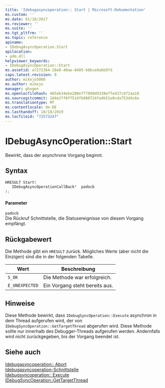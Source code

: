 ```yaml
---
title: 'Idebugasyncoperation:: Start | Microsoft-Dokumentation'
ms.custom: ''
ms.date: 01/18/2017
ms.reviewer: ''
ms.suite: ''
ms.tgt_pltfrm: ''
ms.topic: reference
apiname:
- IDebugAsyncOperation.Start
apilocation:
- pdm.dll
helpviewer_keywords:
- IDebugAsyncOperation::Start
ms.assetid: a7272364-28e0-48ae-8405-b8bce8a6b9fd
caps.latest.revision: 8
author: mikejo5000
ms.author: mikejo
manager: ghogen
ms.openlocfilehash: 485eb34ebe200e7f7898d9338effed37cbf2aa10
ms.sourcegitcommit: 184e2ff0ff514fb980724fa4b51e0cda753d4c6e
ms.translationtype: MT
ms.contentlocale: de-DE
ms.lasthandoff: 10/18/2019
ms.locfileid: "72573247"
---
```

# <a name="idebugasyncoperationstart"></a>IDebugAsyncOperation::Start
Bewirkt, dass der asynchrone Vorgang beginnt.  
  
## <a name="syntax"></a>Syntax  
  
```cpp
HRESULT Start(  
   IDebugAsyncOperationCallBack*  padocb  
);  
```  
  
#### <a name="parameters"></a>Parameter  
 `padocb`  
 Die Rückruf Schnittstelle, die Statusereignisse von diesem Vorgang empfängt.  
  
## <a name="return-value"></a>Rückgabewert  
 Die Methode gibt ein `HRESULT` zurück. Mögliches Werte (aber nicht die Einzigen) sind die in der folgenden Tabelle.  
  
|Wert|Beschreibung|  
|-----------|-----------------|  
|`S_OK`|Die Methode war erfolgreich.|  
|`E_UNEXPECTED`|Ein Vorgang steht bereits aus.|  
  
## <a name="remarks"></a>Hinweise  
 Diese Methode bewirkt, dass `IDebugSyncOperation::Execute` asynchron in dem Thread aufgerufen wird, der von `IDebugSyncOperation::GetTargetThread` abgerufen wird. Diese Methode sollte nur innerhalb des Debugger-Threads aufgerufen werden. Andernfalls wird nicht zurückgegeben, bis der Vorgang beendet ist.  
  
## <a name="see-also"></a>Siehe auch  
 [Idebugasyncoperation:: Abort](../../winscript/reference/idebugasyncoperation-abort.md)    
 [Idebugasyncoperation-Schnittstelle](../../winscript/reference/idebugasyncoperation-interface.md)    
 [Idebugsyncoperation:: Execute](../../winscript/reference/idebugsyncoperation-execute.md)    
 [IDebugSyncOperation::GetTargetThread](../../winscript/reference/idebugsyncoperation-gettargetthread.md)